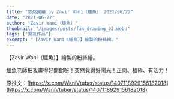 ```yaml
---
title: "悠然翼繪 by Zavir Wani（鱷魚） 2021/06/22"
date: "2021-06-22"
author: "Zavir Wani（鱷魚）"
thumbnail: "/images/posts/fan_drawing_02.webp"
tags: ["翼友作品"]
excerpt: "【Zavir Wani（鱷魚）】繪製的粉絲繪。"
---
```

【Zavir Wani（鱷魚）】繪製的粉絲繪。

鱷魚老師把我畫得好開朗呀！突然覺得好陽光！正向、積極、有活力！

原推文：[https://x.com/WaniVtuber/status/1407118929156182018](https://x.com/WaniVtuber/status/1407118929156182018)